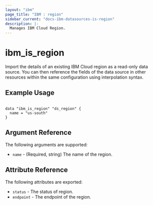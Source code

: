 ```yaml
---
layout: "ibm"
page_title: "IBM : region"
sidebar_current: "docs-ibm-datasources-is-region"
description: |-
  Manages IBM Cloud Region.
---
```


# ibm\_is_region

Import the details of an existing IBM Cloud region as a read-only data source. You can then reference the fields of the data source in other resources within the same configuration using interpolation syntax.


## Example Usage

```hcl

data "ibm_is_region" "ds_region" {
  name = "us-south"
}

```

## Argument Reference

The following arguments are supported:

* `name` - (Required, string) The name of the region.

## Attribute Reference

The following attributes are exported:

* `status` - The status of region.
* `endpoint` - The endpoint of the region.